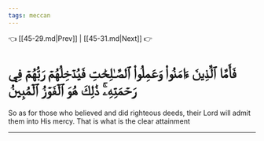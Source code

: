 ```yaml
---
tags: meccan
---
```


👈 [[45-29.md|Prev]] | [[45-31.md|Next]] 👉

# فَأَمَّا ٱلَّذِينَ ءَامَنُواْ وَعَمِلُواْ ٱلصَّـٰلِحَٰتِ فَيُدۡخِلُهُمۡ رَبُّهُمۡ فِي رَحۡمَتِهِۦۚ ذَٰلِكَ هُوَ ٱلۡفَوۡزُ ٱلۡمُبِينُ

So as for those who believed and did righteous deeds, their Lord will admit them into His mercy. That is what is the clear attainment

---

